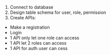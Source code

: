 1. Connect to database
2. Design table schema for user, role, permission
3. Create APIs:
- Make a registration
- Login
- 1 API only let one role can access
- 1 API let 2 roles can access
- 1 API for auth user can cess
